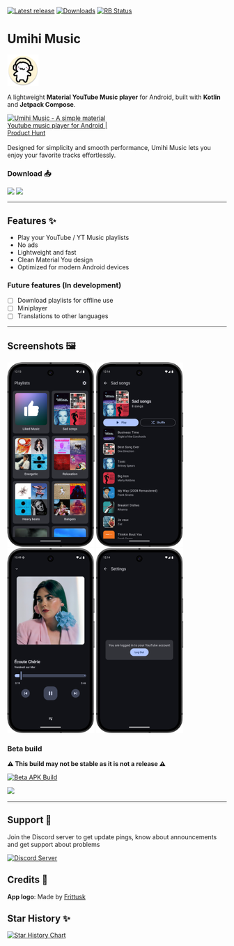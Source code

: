 [![Latest release](https://img.shields.io/github/v/release/ilianoKokoro/umihi-music?include_prereleases&&style=for-the-badge)](https://github.com/ilianoKokoro/umihi-music/releases/latest)
[![Downloads](https://img.shields.io/github/downloads/ilianoKokoro/umihi-music/total?style=for-the-badge)](https://github.com/ilianoKokoro/umihi-music/releases)
[![RB Status](https://shields.rbtlog.dev/simple/ca.ilianokokoro.umihi.music?style=for-the-badge)](https://img.shields.io/github/downloads/ilianoKokoro/umihi-music/total?style=for-the-badge)

# Umihi Music

<img src="https://raw.githubusercontent.com/ilianoKokoro/umihi-music/refs/heads/main/app/src/main/res/mipmap-xxxhdpi/ic_launcher_round.webp" height="72">

A lightweight **Material YouTube Music player** for Android, built with **Kotlin** and **Jetpack Compose**.

<a href="https://www.producthunt.com/products/umihi-music?embed=true&utm_source=badge-featured&utm_medium=badge&utm_source=badge-umihi&#0045;music" target="_blank"><img src="https://api.producthunt.com/widgets/embed-image/v1/featured.svg?post_id=1015448&theme=dark&t=1757640480731" alt="Umihi&#0032;Music - A&#0032;simple&#0032;material&#0032;Youtube&#0032;music&#0032;player&#0032;for&#0032;Android | Product Hunt" style="width: 250px; height: 54px; display: block" width="250" height="54" /></a>

Designed for simplicity and smooth performance, Umihi Music lets you enjoy your favorite tracks effortlessly.

### Download 📥

<p float="left">
<a href="https://apt.izzysoft.de/packages/ca.ilianokokoro.umihi.music"><img src="https://gitlab.com/IzzyOnDroid/repo/-/raw/master/assets/IzzyOnDroid.png" height="80"></a>
<a href="https://github.com/ilianoKokoro/umihi-music/releases/latest"><img src="https://i.postimg.cc/sxWv2J29/badge-github.png" height="80"></a>
</p>

---

## Features ✨

-   Play your YouTube / YT Music playlists
-   No ads
-   Lightweight and fast
-   Clean Material You design
-   Optimized for modern Android devices

### Future features (In development)

-   [ ] Download playlists for offline use
-   [ ] Miniplayer
-   [ ] Translations to other languages

---

## Screenshots 🖼️

<p float="left">
  <img src="https://raw.githubusercontent.com/ilianoKokoro/umihi-music/refs/heads/main/fastlane/metadata/android/en-US/images/phoneScreenshots/home.png" width="200" />
  <img src="https://raw.githubusercontent.com/ilianoKokoro/umihi-music/refs/heads/main/fastlane/metadata/android/en-US/images/phoneScreenshots/playlist.png" width="200" />
  <img src="https://raw.githubusercontent.com/ilianoKokoro/umihi-music/refs/heads/main/fastlane/metadata/android/en-US/images/phoneScreenshots/player.png" width="200" />
    <img src="https://raw.githubusercontent.com/ilianoKokoro/umihi-music/refs/heads/main/fastlane/metadata/android/en-US/images/phoneScreenshots/settings.png" width="200" />
</p>

### Beta build

**⚠️ This build may not be stable as it is not a release ⚠️**

[![Beta APK Build](https://img.shields.io/github/actions/workflow/status/ilianoKokoro/umihi-music/build-release.yaml?style=for-the-badge&label=Beta%20Build)](https://github.com/ilianoKokoro/umihi-music/actions/workflows/build-release.yaml)

<a href="https://nightly.link/ilianoKokoro/umihi-music/workflows/build-release.yaml/main/release-build.zip"><img src="https://i.postimg.cc/sxWv2J29/badge-github.png" height="80"></a>

---

## Support 🛟

Join the Discord server to get update pings, know about announcements and get support about problems

<a href="https://discord.gg/mSPeHS5cF6"><img alt="Discord Server"  src="https://dcbadge.limes.pink/api/server/https://discord.gg/mSPeHS5cF6"></a> &nbsp;

## Credits 🎨

**App logo**: Made by [Frittusk](https://www.twitch.tv/frittusk)

## Star History ✨

<a href="https://www.star-history.com/#ilianoKokoro/umihi-music&Date">
 <picture>
   <source media="(prefers-color-scheme: dark)" srcset="https://api.star-history.com/svg?repos=ilianoKokoro/umihi-music&type=Date&theme=dark" />
   <source media="(prefers-color-scheme: light)" srcset="https://api.star-history.com/svg?repos=ilianoKokoro/umihi-music&type=Date" />
   <img alt="Star History Chart" src="https://api.star-history.com/svg?repos=ilianoKokoro/umihi-music&type=Date" />
 </picture>
</a>
